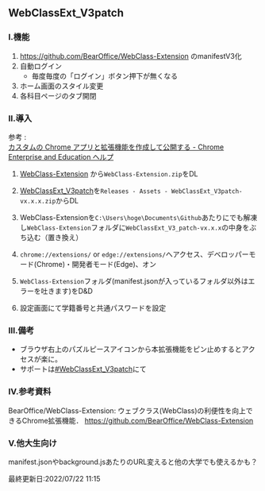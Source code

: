 ## WebClassExt_V3patch

### Ⅰ.機能
1. https://github.com/BearOffice/WebClass-Extension のmanifestV3化
2. 自動ログイン
   - 毎度毎度の「ログイン」ボタン押下が無くなる
3. ホーム画面のスタイル変更
4. 各科目ページのタブ開閉

### Ⅱ.導入

参考 : <br>[カスタムの Chrome アプリと拡張機能を作成して公開する - Chrome Enterprise and Education ヘルプ](https://support.google.com/chrome/a/answer/2714278?hl=ja)

1. [WebClass-Extension](https://github.com/BearOffice/WebClass-Extension/releases) から`WebClass-Extension.zip`をDL
2. [WebClassExt_V3patch](https://github.com/Kokim-electronics/WebClassExt_V3patch/releases)を`Releases - Assets - WebClassExt_V3patch-vx.x.x.zip`からDL
3. WebClass-Extensionを`C:\Users\hoge\Documents\Github`あたりにでも解凍し`WebClass-Extension`フォルダに`WebClassExt_V3_patch-vx.x.x`の中身をぶち込む（置き換え）
4. `chrome://extensions/` or `edge://extensions/`へアクセス、デベロッパーモード(Chrome)・開発者モード(Edge)、オン

6. `WebClass-Extension`フォルダ(manifest.jsonが入っているフォルダ以外はエラーを吐きます)をD&D

7. 設定画面にて学籍番号と共通パスワードを設定

### Ⅲ.備考
- ブラウザ右上のパズルピースアイコンから本拡張機能をピン止めするとアクセスが楽に。
- サポートは[#WebClassExt_V3patch](https://twitter.com/search?q=%23WebClassExt_V3patch)にて

### Ⅳ.参考資料
BearOffice/WebClass-Extension: ウェブクラス(WebClass)の利便性を向上できるChrome拡張機能． https://github.com/BearOffice/WebClass-Extension 

### Ⅴ.他大生向け
manifest.jsonやbackground.jsあたりのURL変えると他の大学でも使えるかも？

最終更新日:2022/07/22 11:15
